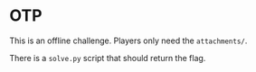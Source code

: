 # OTP

This is an offline challenge. Players only need the `attachments/`.

There is a `solve.py` script that should return the flag.
